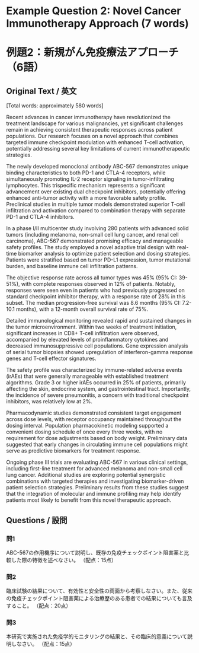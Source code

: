 # Example Question 2: Novel Cancer Immunotherapy Approach (7 words)
# 例題2：新規がん免疫療法アプローチ（6語）

## Original Text / 英文
[Total words: approximately 580 words]

Recent advances in cancer immunotherapy have revolutionized the treatment landscape for various malignancies, yet significant challenges remain in achieving consistent therapeutic responses across patient populations. Our research focuses on a novel approach that combines targeted immune checkpoint modulation with enhanced T-cell activation, potentially addressing several key limitations of current immunotherapeutic strategies.

The newly developed monoclonal antibody ABC-567 demonstrates unique binding characteristics to both PD-1 and CTLA-4 receptors, while simultaneously promoting IL-2 receptor signaling in tumor-infiltrating lymphocytes. This trispecific mechanism represents a significant advancement over existing dual checkpoint inhibitors, potentially offering enhanced anti-tumor activity with a more favorable safety profile. Preclinical studies in multiple tumor models demonstrated superior T-cell infiltration and activation compared to combination therapy with separate PD-1 and CTLA-4 inhibitors.

In a phase I/II multicenter study involving 280 patients with advanced solid tumors (including melanoma, non-small cell lung cancer, and renal cell carcinoma), ABC-567 demonstrated promising efficacy and manageable safety profiles. The study employed a novel adaptive trial design with real-time biomarker analysis to optimize patient selection and dosing strategies. Patients were stratified based on tumor PD-L1 expression, tumor mutational burden, and baseline immune cell infiltration patterns.

The objective response rate across all tumor types was 45% (95% CI: 39-51%), with complete responses observed in 12% of patients. Notably, responses were seen even in patients who had previously progressed on standard checkpoint inhibitor therapy, with a response rate of 28% in this subset. The median progression-free survival was 8.6 months (95% CI: 7.2-10.1 months), with a 12-month overall survival rate of 75%.

Detailed immunological monitoring revealed rapid and sustained changes in the tumor microenvironment. Within two weeks of treatment initiation, significant increases in CD8+ T-cell infiltration were observed, accompanied by elevated levels of proinflammatory cytokines and decreased immunosuppressive cell populations. Gene expression analysis of serial tumor biopsies showed upregulation of interferon-gamma response genes and T-cell effector signatures.

The safety profile was characterized by immune-related adverse events (irAEs) that were generally manageable with established treatment algorithms. Grade 3 or higher irAEs occurred in 25% of patients, primarily affecting the skin, endocrine system, and gastrointestinal tract. Importantly, the incidence of severe pneumonitis, a concern with traditional checkpoint inhibitors, was relatively low at 2%.

Pharmacodynamic studies demonstrated consistent target engagement across dose levels, with receptor occupancy maintained throughout the dosing interval. Population pharmacokinetic modeling supported a convenient dosing schedule of once every three weeks, with no requirement for dose adjustments based on body weight. Preliminary data suggested that early changes in circulating immune cell populations might serve as predictive biomarkers for treatment response.

Ongoing phase III trials are evaluating ABC-567 in various clinical settings, including first-line treatment for advanced melanoma and non-small cell lung cancer. Additional studies are exploring potential synergistic combinations with targeted therapies and investigating biomarker-driven patient selection strategies. Preliminary results from these studies suggest that the integration of molecular and immune profiling may help identify patients most likely to benefit from this novel therapeutic approach.

## Questions / 設問

### 問1
ABC-567の作用機序について説明し、既存の免疫チェックポイント阻害薬と比較した際の特徴を述べなさい。
（配点：15点）

### 問2
臨床試験の結果について、有効性と安全性の両面から考察しなさい。また、従来の免疫チェックポイント阻害薬による治療歴のある患者での結果についても言及すること。
（配点：20点）

### 問3
本研究で実施された免疫学的モニタリングの結果と、その臨床的意義について説明しなさい。
（配点：15点） 